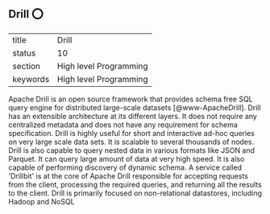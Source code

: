 ## Drill :o:


|          |                        |
| -------- | ---------------------- |
| title    | Drill                  | 
| status   | 10                     |
| section  | High level Programming |
| keywords | High level Programming |



Apache Drill is an open source framework that provides schema free SQL
query engine for distributed large-scale
datasets [@www-ApacheDrill]. Drill has an extensible architecture
at its different layers. It does not require any centralized metadata
and does not have any requirement for schema specification. Drill is
highly useful for short and interactive ad-hoc queries on very large
scale data sets. It is scalable to several thousands of nodes. Drill
is also capable to query nested data in various formats like JSON and
Parquet. It can query large amount of data at very high speed. It is
also capable of performing discovery of dynamic schema.  A service
called 'Drillbit' is at the core of Apache Drill responsible for
accepting requests from the client, processing the required queries,
and returning all the results to the client.  Drill is primarily
focused on non-relational datastores, including Hadoop and NoSQL



